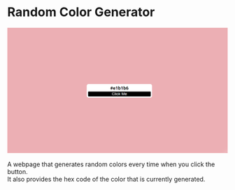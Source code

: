 <h1>Random Color Generator</h1>
<img src="page-preview.png" alt="Preview of the Page">
<p>A webpage that generates random colors every time when you click the button. <br>
  It also provides the hex code of the color that is currently generated.</p>
